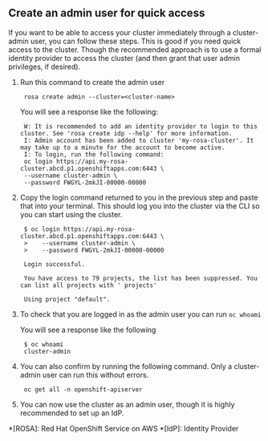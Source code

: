 ## Create an admin user for quick access
If you want to be able to access your cluster immediately through a cluster-admin user, you can follow these steps. This is good if you need quick access to the cluster. Though the recommended approach is to use a formal identity provider to access the cluster (and then grant that user admin privileges, if desired).

1. Run this command to create the admin user

        rosa create admin --cluster=<cluster-name>

    You will see a response like the following:

        W: It is recommended to add an identity provider to login to this cluster. See 'rosa create idp --help' for more information.
        I: Admin account has been added to cluster 'my-rosa-cluster'. It may take up to a minute for the account to become active.
        I: To login, run the following command:
        oc login https://api.my-rosa-cluster.abcd.p1.openshiftapps.com:6443 \
        --username cluster-admin \
        --password FWGYL-2mkJI-00000-00000

2. Copy the login command returned to you in the previous step and paste that into your terminal. This should log you into the cluster via the CLI so you can start using the cluster.
    
        $ oc login https://api.my-rosa-cluster.abcd.p1.openshiftapps.com:6443 \
        >    --username cluster-admin \
        >    --password FWGYL-2mkJI-00000-00000

        Login successful.

        You have access to 79 projects, the list has been suppressed. You can list all projects with ' projects'

        Using project "default".

3. To check that you are logged in as the admin user you can run `oc whoami`

    You will see a response like the following
    
        $ oc whoami
        cluster-admin

4. You can also confirm by running the following command. Only a cluster-admin user can run this without errors.

        oc get all -n openshift-apiserver

5. You can now use the cluster as an admin user, though it is highly recommended to set up an IdP.

*[ROSA]: Red Hat OpenShift Service on AWS
*[IdP]: Identity Provider
